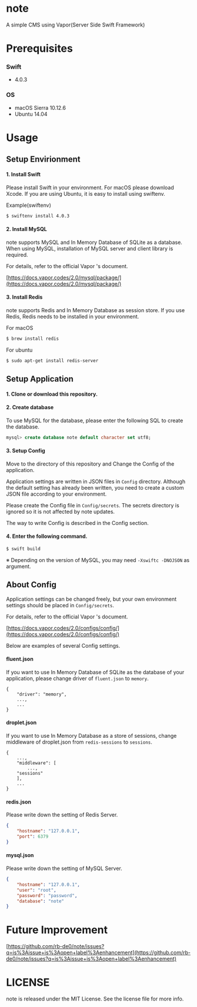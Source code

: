 # note

A simple CMS using Vapor(Server Side Swift Framework)

# Prerequisites

### Swift

- 4.0.3

### OS

- macOS Sierra 10.12.6
- Ubuntu 14.04

# Usage

## Setup Envirionment

#### 1. Install Swift

Please install Swift in your environment. For macOS please download Xcode.
If you are using Ubuntu, it is easy to install using swiftenv.

Example(swiftenv)

```bash
$ swiftenv install 4.0.3
```

#### 2. Install MySQL

note supports MySQL and In Memory Database of SQLite as a database. When using MySQL, installation of MySQL server and client library is required.

For details, refer to the official Vapor 's document.

[https://docs.vapor.codes/2.0/mysql/package/](https://docs.vapor.codes/2.0/mysql/package/)

#### 3. Install Redis

note supports Redis and In Memory Database as session store. If you use Redis, Redis needs to be installed in your environment.

For macOS

```bash
$ brew install redis
```

For ubuntu

```bash
$ sudo apt-get install redis-server
```


## Setup Application

#### 1. Clone or download this repository. 

#### 2. Create database

To use MySQL for the database, please enter the following SQL to create the database.


```SQL
mysql> create database note default character set utf8;
```

#### 3. Setup Config

Move to the directory of this repository and Change the Config of the application. 

Application settings are written in JSON files in ```Config``` directory. Although the default setting has already been written, you need to create a custom JSON file according to your environment.

Please create the Config file in ```Config/secrets```. The secrets directory is ignored so it is not affected by note updates.

The way to write Config is described in the Config section.


#### 4. Enter the following command.

```bash
$ swift build
```

※ Depending on the version of MySQL, you may need ```-Xswiftc -DNOJSON``` as argument.

## About Config


Application settings can be changed freely, but your own environment settings should be placed in ```Config/secrets```.

For details, refer to the official Vapor 's document.

[https://docs.vapor.codes/2.0/configs/config/](https://docs.vapor.codes/2.0/configs/config/)

Below are examples of several Config settings.

#### fluent.json

If you want to use In Memory Database of SQLite as the database of your application, please change driver of ```fluent.json``` to ```memory```.

```
{
    "driver": "memory",
    ...,
    ...
}
```

#### droplet.json

If you want to use In Memory Database as a store of sessions, change middleware of droplet.json from ```redis-sessions``` to ```sessions```.

```
{
    ...,
    "middleware": [
        ...,
	"sessions"
    ],
    ...
}
```

#### redis.json

Please write down the setting of Redis Server.

```JSON
{
    "hostname": "127.0.0.1",
    "port": 6379
}
```

#### mysql.json

Please write down the setting of MySQL Server.

```JSON
{
    "hostname": "127.0.0.1",
    "user": "root",
    "password": "password",
    "database": "note"
}
```

# Future Improvement

[https://github.com/rb-de0/note/issues?q=is%3Aissue+is%3Aopen+label%3Aenhancement](https://github.com/rb-de0/note/issues?q=is%3Aissue+is%3Aopen+label%3Aenhancement)


# LICENSE

note is released under the MIT License. See the license file for more info.
